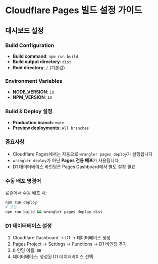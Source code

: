 # Cloudflare Pages 빌드 설정 가이드

## 대시보드 설정

### Build Configuration
- **Build command**: `npm run build`
- **Build output directory**: `dist`
- **Root directory**: `/` (기본값)

### Environment Variables
- **NODE_VERSION**: `18`
- **NPM_VERSION**: `10`

### Build & Deploy 설정
- **Production branch**: `main`
- **Preview deployments**: `All branches`

### 중요사항
- Cloudflare Pages에서는 자동으로 `wrangler pages deploy`가 실행됩니다
- `wrangler deploy`가 아닌 **Pages 전용 배포**가 사용됩니다
- D1 데이터베이스 바인딩은 Pages Dashboard에서 별도 설정 필요

### 수동 배포 명령어
로컬에서 수동 배포 시:
```bash
npm run deploy
# 또는
npm run build && wrangler pages deploy dist
```

### D1 데이터베이스 설정
1. Cloudflare Dashboard → D1 → 데이터베이스 생성
2. Pages Project → Settings → Functions → D1 바인딩 추가
3. 바인딩 이름: `DB`
4. 데이터베이스: 생성된 D1 데이터베이스 선택